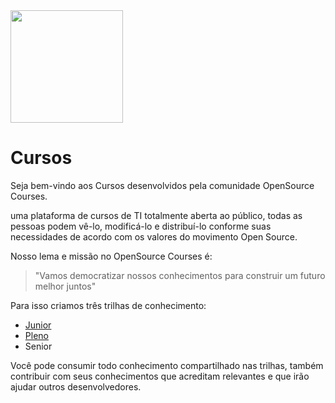<img src="https://web-opensources-courses.vercel.app/logo.webp" style="width:180px;" />

# Cursos

Seja bem-vindo aos Cursos desenvolvidos pela comunidade OpenSource Courses. 

uma plataforma de cursos de TI totalmente aberta ao público, todas as pessoas podem vê-lo, modificá-lo e distribuí-lo conforme suas necessidades de acordo com os valores do movimento Open Source.

Nosso lema e missão no OpenSource Courses é:

> "Vamos democratizar nossos conhecimentos para construir um futuro melhor juntos"

Para isso criamos três trilhas de conhecimento:

- [Junior](1.%20Junior/)
- [Pleno](2.%20Pleno/)
- Senior

Você pode consumir todo conhecimento compartilhado nas trilhas, também contribuir com seus conhecimentos que acreditam relevantes e que irão ajudar outros desenvolvedores.
